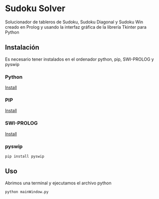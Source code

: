 # Sudoku Solver
Solucionador de tableros de Sudoku, Sudoku Diagonal y Sudoku Win creado en Prolog y usando la interfaz gráfica de la librería Tkinter para Python
## Instalación
Es necesario tener instalados en el ordenador python, pip, SWI-PROLOG y pyswip
### Python
[Install](https://www.python.org/downloads/)
### PIP
[Install](https://pypi.org/project/pip/)
### SWI-PROLOG
[Install](https://www.swi-prolog.org/download/stable)
### pyswip
````
pip install pyswip
````
## Uso
Abrimos una terminal y ejecutamos el archivo python
```` Python
python mainWindow.py
````
